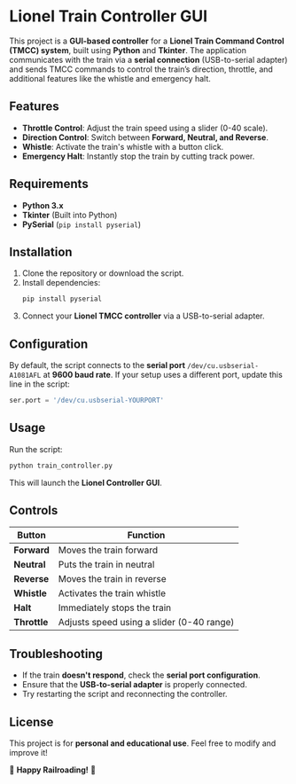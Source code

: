 # Lionel Train Controller GUI

This project is a **GUI-based controller** for a **Lionel Train Command Control (TMCC) system**, built using **Python** and **Tkinter**. The application communicates with the train via a **serial connection** (USB-to-serial adapter) and sends TMCC commands to control the train’s direction, throttle, and additional features like the whistle and emergency halt.

## Features  
- **Throttle Control**: Adjust the train speed using a slider (0-40 scale).  
- **Direction Control**: Switch between **Forward, Neutral, and Reverse**.  
- **Whistle**: Activate the train's whistle with a button click.  
- **Emergency Halt**: Instantly stop the train by cutting track power.  

## Requirements  
- **Python 3.x**  
- **Tkinter** (Built into Python)  
- **PySerial** (`pip install pyserial`)  

## Installation  
1. Clone the repository or download the script.  
2. Install dependencies:  
   ```sh
   pip install pyserial
   ```  
3. Connect your **Lionel TMCC controller** via a USB-to-serial adapter.  

## Configuration  
By default, the script connects to the **serial port** `/dev/cu.usbserial-A1081AFL` at **9600 baud rate**. If your setup uses a different port, update this line in the script:  
```python
ser.port = '/dev/cu.usbserial-YOURPORT'
```  

## Usage  
Run the script:  
```sh
python train_controller.py
```  
This will launch the **Lionel Controller GUI**.  

## Controls  
| Button         | Function                                      |  
|---------------|-----------------------------------------------|  
| **Forward**   | Moves the train forward                      |  
| **Neutral**   | Puts the train in neutral                    |  
| **Reverse**   | Moves the train in reverse                   |  
| **Whistle**   | Activates the train whistle                  |  
| **Halt**      | Immediately stops the train                  |  
| **Throttle**  | Adjusts speed using a slider (0-40 range)    |  

## Troubleshooting  
- If the train **doesn't respond**, check the **serial port configuration**.  
- Ensure that the **USB-to-serial adapter** is properly connected.  
- Try restarting the script and reconnecting the controller.  

## License  
This project is for **personal and educational use**. Feel free to modify and improve it!  

🚂 **Happy Railroading!** 🚂  

